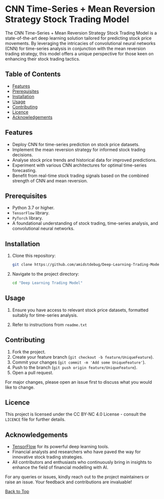 
# CNN Time-Series + Mean Reversion Strategy Stock Trading Model

The CNN Time-Series + Mean Reversion Strategy Stock Trading Model is a state-of-the-art deep learning solution tailored for predicting stock price movements. By leveraging the intricacies of convolutional neural networks (CNN) for time-series analysis in conjunction with the mean reversion trading strategy, this model offers a unique perspective for those keen on enhancing their stock trading tactics.

## Table of Contents

- [Features](#features)
- [Prerequisites](#prerequisites)
- [Installation](#installation)
- [Usage](#usage)
- [Contributing](#contributing)
- [Licence](#licence)
- [Acknowledgements](#acknowledgements)

## Features

- Deploy CNN for time-series prediction on stock price datasets.
- Implement the mean reversion strategy for informed stock trading decisions.
- Analyse stock price trends and historical data for improved predictions.
- Experiment with various CNN architectures for optimal time-series forecasting.
- Benefit from real-time stock trading signals based on the combined strength of CNN and mean reversion.

## Prerequisites

- Python 3.7 or higher.
- `TensorFlow` library.
- `PyTorch` library.
- A foundational understanding of stock trading, time-series analysis, and convolutional neural networks.

## Installation

1. Clone this repository:
   ```bash
   git clone https://github.com/amidstdebug/Deep-Learning-Trading-Model.git
   ```
2. Navigate to the project directory:
   ```bash
   cd "Deep Learning Trading Model"
   ```

## Usage

1. Ensure you have access to relevant stock price datasets, formatted suitably for time-series analysis.

2. Refer to instructions from `readme.txt`


## Contributing

1. Fork the project.
2. Create your feature branch (`git checkout -b feature/UniqueFeature`).
3. Commit your changes (`git commit -m 'Add some UniqueFeature'`).
4. Push to the branch (`git push origin feature/UniqueFeature`).
5. Open a pull request.

For major changes, please open an issue first to discuss what you would like to change.

## Licence

This project is licensed under the CC BY-NC 4.0 License - consult the `LICENCE` file for further details.

## Acknowledgements

- [TensorFlow](https://www.tensorflow.org/) for its powerful deep learning tools.
- Financial analysts and researchers who have paved the way for innovative stock trading strategies.
- All contributors and enthusiasts who continuously bring in insights to enhance the field of financial modelling with AI.

For any queries or issues, kindly reach out to the project maintainers or raise an issue. Your feedback and contributions are invaluable!

[Back to Top](#cnn-time-series--mean-reversion-strategy-stock-trading-model)

